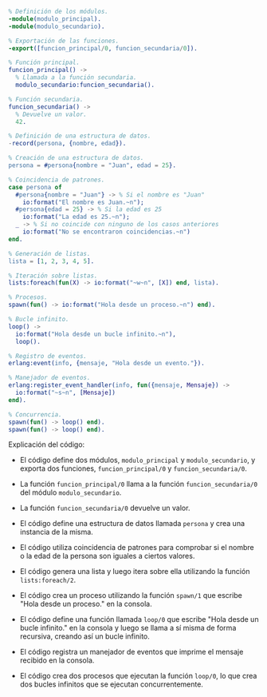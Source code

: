 ```erlang
% Definición de los módulos.
-module(modulo_principal).
-module(modulo_secundario).

% Exportación de las funciones.
-export([funcion_principal/0, funcion_secundaria/0]).

% Función principal.
funcion_principal() ->
  % Llamada a la función secundaria.
  modulo_secundario:funcion_secundaria().

% Función secundaria.
funcion_secundaria() ->
  % Devuelve un valor.
  42.

% Definición de una estructura de datos.
-record(persona, {nombre, edad}).

% Creación de una estructura de datos.
persona = #persona{nombre = "Juan", edad = 25}.

% Coincidencia de patrones.
case persona of
  #persona{nombre = "Juan"} -> % Si el nombre es "Juan"
    io:format("El nombre es Juan.~n");
  #persona{edad = 25} -> % Si la edad es 25
    io:format("La edad es 25.~n");
  _ -> % Si no coincide con ninguno de los casos anteriores
    io:format("No se encontraron coincidencias.~n")
end.

% Generación de listas.
lista = [1, 2, 3, 4, 5].

% Iteración sobre listas.
lists:foreach(fun(X) -> io:format("~w~n", [X]) end, lista).

% Procesos.
spawn(fun() -> io:format("Hola desde un proceso.~n") end).

% Bucle infinito.
loop() ->
  io:format("Hola desde un bucle infinito.~n"),
  loop().

% Registro de eventos.
erlang:event(info, {mensaje, "Hola desde un evento."}).

% Manejador de eventos.
erlang:register_event_handler(info, fun({mensaje, Mensaje}) ->
  io:format("~s~n", [Mensaje])
end).

% Concurrencia.
spawn(fun() -> loop() end).
spawn(fun() -> loop() end).
```

Explicación del código:

* El código define dos módulos, `modulo_principal` y `modulo_secundario`, y exporta dos funciones, `funcion_principal/0` y `funcion_secundaria/0`.


* La función `funcion_principal/0` llama a la función `funcion_secundaria/0` del módulo `modulo_secundario`.


* La función `funcion_secundaria/0` devuelve un valor.


* El código define una estructura de datos llamada `persona` y crea una instancia de la misma.


* El código utiliza coincidencia de patrones para comprobar si el nombre o la edad de la persona son iguales a ciertos valores.


* El código genera una lista y luego itera sobre ella utilizando la función `lists:foreach/2`.


* El código crea un proceso utilizando la función `spawn/1` que escribe "Hola desde un proceso." en la consola.


* El código define una función llamada `loop/0` que escribe "Hola desde un bucle infinito." en la consola y luego se llama a sí misma de forma recursiva, creando así un bucle infinito.


* El código registra un manejador de eventos que imprime el mensaje recibido en la consola.


* El código crea dos procesos que ejecutan la función `loop/0`, lo que crea dos bucles infinitos que se ejecutan concurrentemente.